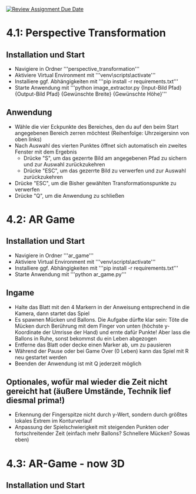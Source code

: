 [![Review Assignment Due Date](https://classroom.github.com/assets/deadline-readme-button-22041afd0340ce965d47ae6ef1cefeee28c7c493a6346c4f15d667ab976d596c.svg)](https://classroom.github.com/a/-leASaOw)

# 4.1: Perspective Transformation

## Installation und Start
- Navigiere in Ordner '''perspective_transformation'''
- Aktiviere Virtual Environment mit '''venv\scripts\activate'''
- Installiere ggf. Abhängigkeiten mit '''pip install -r requirements.txt'''
- Starte Anwendung mit '''python image_extractor.py {Input-Bild Pfad} {Output-Bild Pfad} {Gewünschte Breite} {Gewünschte Höhe}'''

## Anwendung
- Wähle die vier Eckpunkte des Bereiches, den du auf den beim Start angegebenen Bereich zerren möchtest (Reihenfolge: Uhrzeigersinn von oben links)
- Nach Auswahl des vierten Punktes öffnet sich automatisch ein zweites Fenster mit dem Ergebnis
    - Drücke "S", um das gezerrte Bild am angegebenen Pfad zu sichern und zur Auswahl zurückzukehren
    - Drücke "ESC", um das gezerrte Bild zu verwerfen und zur Auswahl zurückzukehren
- Drücke "ESC", um die Bisher gewählten Transformationspunkte zu verwerfen
- Drücke "Q", um die Anwendung zu schließen


# 4.2: AR Game

## Installation und Start
- Navigiere in Ordner '''ar_game'''
- Aktiviere Virtual Environment mit '''venv\scripts\activate'''
- Installiere ggf. Abhängigkeiten mit '''pip install -r requirements.txt'''
- Starte Anwendung mit '''python ar_game.py'''

## Ingame
- Halte das Blatt mit den 4 Markern in der Anweisung entsprechend in die Kamera, dann startet das Spiel
- Es spawnen Mücken und Ballons. Die Aufgabe dürfte klar sein: Töte die Mücken durch Berührung mit dem Finger von unten (höchste y-Koordinate der Umrisse der Hand) und ernte dafür Punkte! Aber lass die Ballons in Ruhe, sonst bekommst du ein Leben abgezogen
- Entferne das Blatt oder decke einen Marker ab, um zu pausieren
- Während der Pause oder bei Game Over (0 Leben) kann das Spiel mit R neu gestartet werden
- Beenden der Anwendung ist mit Q jederzeit möglich

## Optionales, wofür mal wieder die Zeit nicht gereicht hat (äußere Umstände, Technik lief diesmal prima!)
- Erkennung der Fingerspitze nicht durch y-Wert, sondern durch größtes lokales Extrem im Konturverlauf
- Anpassung der Spielschwierigkeit mit steigenden Punkten oder fortschreitender Zeit (einfach mehr Ballons? Schnellere Mücken? Sowas eben)


# 4.3: AR-Game - now 3D

## Installation und Start